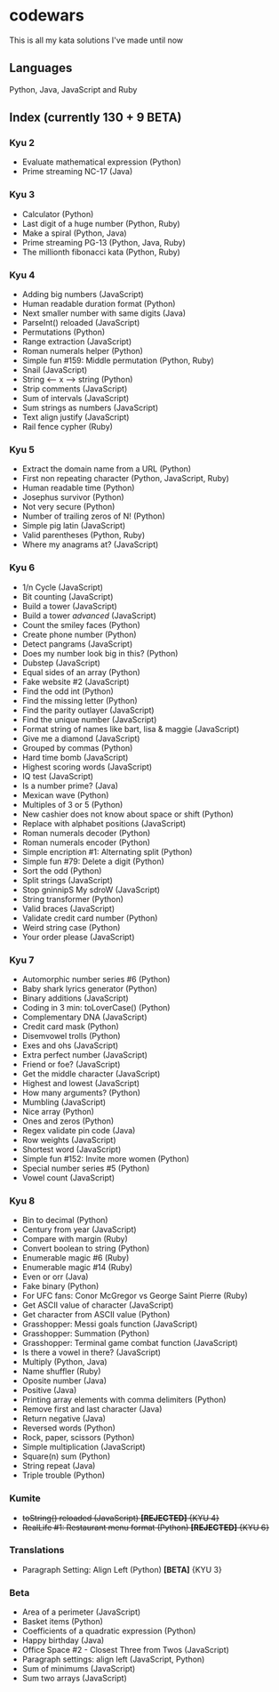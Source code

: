 # codewars
This is all my kata solutions I've made until now
## Languages
Python, Java, JavaScript and Ruby
## Index (currently 130 + 9 BETA)
### Kyu 2
* Evaluate mathematical expression (Python)
* Prime streaming NC-17 (Java)
### Kyu 3
* Calculator (Python)
* Last digit of a huge number (Python, Ruby)
* Make a spiral (Python, Java)
* Prime streaming PG-13 (Python, Java, Ruby)
* The millionth fibonacci kata (Python, Ruby)
### Kyu 4
* Adding big numbers (JavaScript)
* Human readable duration format (Python)
* Next smaller number with same digits (Java)
* ParseInt() reloaded (JavaScript)
* Permutations (Python)
* Range extraction (JavaScript)
* Roman numerals helper (Python)
* Simple fun #159: Middle permutation (Python, Ruby)
* Snail (JavaScript)
* String <-- x --> string (Python)
* Strip comments (JavaScript)
* Sum of intervals (JavaScript)
* Sum strings as numbers (JavaScript)
* Text align justify (JavaScript)
* Rail fence cypher (Ruby)
### Kyu 5
* Extract the domain name from a URL (Python)
* First non repeating character (Python, JavaScript, Ruby)
* Human readable time (Python)
* Josephus survivor (Python)
* Not very secure (Python)
* Number of trailing zeros of N! (Python)
* Simple pig latin (JavaScript)
* Valid parentheses (Python, Ruby)
* Where my anagrams at? (JavaScript)
### Kyu 6
* 1/n Cycle (JavaScript) 
* Bit counting (JavaScript)
* Build a tower (JavaScript)
* Build a tower *advanced* (JavaScript)
* Count the smiley faces (Python)
* Create phone number (Python)
* Detect pangrams (JavaScript)
* Does my number look big in this? (Python)
* Dubstep (JavaScript)
* Equal sides of an array (Python)
* Fake website #2 (JavaScript)
* Find the odd int (Python)
* Find the missing letter (Python)
* Find the parity outlayer (JavaScript)
* Find the unique number (JavaScript)
* Format string of names like bart, lisa & maggie (JavaScript)
* Give me a diamond (JavaScript)
* Grouped by commas (Python)
* Hard time bomb (JavaScript)
* Highest scoring words (JavaScript)
* IQ test (JavaScript)
* Is a number prime? (Java)
* Mexican wave (Python)
* Multiples of 3 or 5 (Python)
* New cashier does not know about space or shift (Python)
* Replace with alphabet positions (JavaScript)
* Roman numerals decoder (Python)
* Roman numerals encoder (Python)
* Simple encription #1: Alternating split (Python)
* Simple fun #79: Delete a digit (Python)
* Sort the odd (Python)
* Split strings (JavaScript)
* Stop gninnipS My sdroW (JavaScript)
* String transformer (Python)
* Valid braces (JavaScript)
* Validate credit card number (Python)
* Weird string case (Python)
* Your order please (JavaScript)
### Kyu 7
* Automorphic number series #6 (Python)
* Baby shark lyrics generator (Python)
* Binary additions (JavaScript)
* Coding in 3 min: toLoverCase() (Python)
* Complementary DNA (JavaScript)
* Credit card mask (Python)
* Disemvowel trolls (Python)
* Exes and ohs (JavaScript)
* Extra perfect number (JavaScript)
* Friend or foe? (JavaScript)
* Get the middle character (JavaScript)
* Highest and lowest (JavaScript)
* How many arguments? (Python)
* Mumbling (JavaScript)
* Nice array (Python)
* Ones and zeros (Python)
* Regex validate pin code (Java)
* Row weights (JavaScript)
* Shortest word (JavaScript)
* Simple fun #152: Invite more women (Python)
* Special number series #5 (Python)
* Vowel count (JavaScript)
### Kyu 8
* Bin to decimal (Python)
* Century from year (JavaScript)
* Compare with margin (Ruby)
* Convert boolean to string (Python)
* Enumerable magic #6 (Ruby)
* Enumerable magic #14 (Ruby)
* Even or orr (Java)
* Fake binary (Python)
* For UFC fans: Conor McGregor vs George Saint Pierre (Ruby)
* Get ASCII value of character (JavaScript)
* Get character from ASCII value (Python)
* Grasshopper: Messi goals function (JavaScript)
* Grasshopper: Summation (Python)
* Grasshopper: Terminal game combat function (JavaScript)
* Is there a vowel in there? (JavaScript)
* Multiply (Python, Java)
* Name shuffler (Ruby)
* Oposite number (Java)
* Positive (Java)
* Printing array elements with comma delimiters (Python)
* Remove first and last character (Java)
* Return negative (Java)
* Reversed words (Python)
* Rock, paper, scissors (Python)
* Simple multiplication (JavaScript)
* Square(n) sum (Python)
* String repeat (Java)
* Triple trouble (Python)
### Kumite
* ~~toString() reloaded (JavaScript) **[REJECTED]** {KYU 4}~~
* ~~RealLife #1: Restaurant menu format (Python) **[REJECTED]** {KYU 6}~~
### Translations
* Paragraph Setting: Align Left (Python) **[BETA]** {KYU 3}
### Beta
* Area of a perimeter (JavaScript)
* Basket items (Python)
* Coefficients of a quadratic expression (Python)
* Happy birthday (Java)
* Office Space #2 - Closest Three from Twos (JavaScript)
* Paragraph settings: align left (JavaScript, Python)
* Sum of minimums (JavaScript)
* Sum two arrays (JavaScript)
